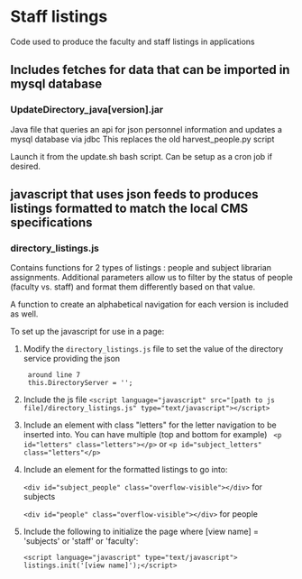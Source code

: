 # Staff listings
Code used to produce the faculty and staff listings in applications

## Includes fetches for data that can be imported in mysql database
### UpdateDirectory_java[version].jar
Java file that queries an api for json personnel information  and updates a mysql database via jdbc
This replaces the old harvest_people.py script

Launch it from the update.sh bash script.  Can be setup as a cron job if desired.

## javascript that uses json feeds to produces listings formatted to match the local CMS specifications

### directory_listings.js

Contains functions for 2 types of listings : people and subject librarian assignments.  Additional parameters allow us to filter by the status of people (faculty vs. staff) and format them differently based on that value.  

A function to create an alphabetical navigation for each version is included as well.  

To set up the javascript for use in a page:

  1. Modify the `directory_listings.js` file to set the value of the directory service providing the json 
        ``` 
         around line 7
         this.DirectoryServer = '';
        ```
  	
  2. Include the js file `<script language="javascript" src="[path to js file]/directory_listings.js" type="text/javascript"></script>`
  3. Include an element with class "letters" for the letter navigation to be inserted into.  You can have multiple  (top and bottom for example)
  			` <p id="letters" class="letters"></p>` or `<p id="subject_letters" class="letters"</p>`
  4. Include an element for the formatted listings to go into: 
  
      `<div id="subject_people" class="overflow-visible"></div>` for subjects

       `<div id="people" class="overflow-visible"></div>` for people
  5. Include the following to initialize the page where [view name] = 'subjects' or 'staff' or 'faculty':
      
      `<script language="javascript" type="text/javascript"> listings.init('[view name]');</script>` 
  
      
